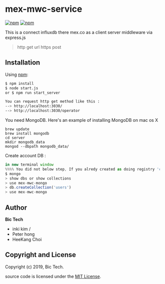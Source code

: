 # mex-mwc-service


[![npm](https://img.shields.io/npm/v/react-https-redirect.svg)](https://www.npmjs.com/package/react-https-redirect)
[![npm](https://img.shields.io/npm/l/react-https-redirect.svg)](https://github.com/mbasso/react-https-redirect/blob/master/LICENSE.md)

This is a connect influxdb there mex.co as a client server middleware via express.js

> http get url
> https post 
> 


## Installation

Using [npm](https://www.npmjs.com/package/react-https-redirect):

```bash
$ npm install
$ node start.js 
or $ npm run start_server

You can request http get method like this : 
--> http://localhost:3030/
--> http://localhost:3030/operator
```
You need MongoDB. Here's an example of installing MongoDB on mac os X
```
brew update   
brew install mongodb
cd server  
mkdir mongodb_data  
mongod --dbpath mongodb_data/ 
```



Create account DB :

```javascript
in new terminal window
%%%% You did not below step, If you alredy created as doing registry 'createAccount' url
$ mongo
> show dbs or show collections 
> use mex-mwc-mongo
> db.createCollection('users')
> use mex-mwc-mongo
```


## Author
**Bic Tech**
- inki kim / 
- Peter hong
- HeeKang Choi

## Copyright and License
Copyright (c) 2019, Bic Tech.

source code is licensed under the [MIT License]().
